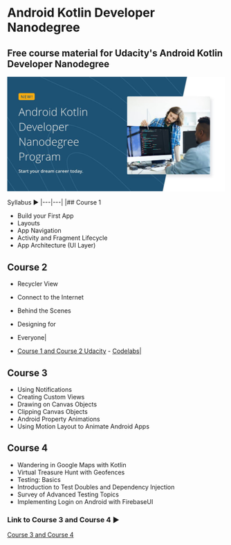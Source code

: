# Android Kotlin Developer Nanodegree

## Free course material for Udacity's Android Kotlin Developer Nanodegree

[![!](udacityimg.jpg)](https://www.udacity.com/course/android-kotlin-developer-nanodegree--nd940)

Syllabus ▶
|---|---|
|## Course 1

- Build your First App
- Layouts
- App Navigation
- Activity and Fragment Lifecycle
- App Architecture (UI Layer)

## Course 2

- Recycler View
- Connect to the Internet
- Behind the Scenes
- Designing for
- Everyone|

- [Course 1 and Course 2 Udacity](https://www.udacity.com/course/developing-android-apps-with-kotlin--ud9012) - [Codelabs](https://developer.android.com/codelabs/advanced-android-kotlin-training-welcome#0)|

## Course 3

- Using Notifications
- Creating Custom Views
- Drawing on Canvas Objects
- Clipping Canvas Objects
- Android Property Animations
- Using Motion Layout to Animate Android Apps

## Course 4

- Wandering in Google Maps with Kotlin
- Virtual Treasure Hunt with Geofences
- Testing: Basics
- Introduction to Test Doubles and Dependency Injection
- Survey of Advanced Testing Topics
- Implementing Login on Android with FirebaseUI

### Link to Course 3 and Course 4 ▶

[Course 3 and Course 4](https://www.udacity.com/course/advanced-android-with-kotlin--ud940)
